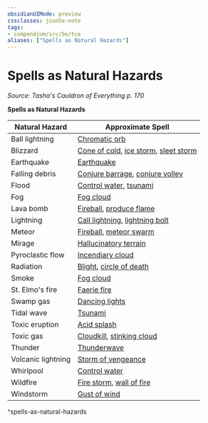 ```yaml
---
obsidianUIMode: preview
cssclasses: json5e-note
tags:
- compendium/src/5e/tce
aliases: ["Spells as Natural Hazards"]
---
```

# Spells as Natural Hazards
*Source: Tasha's Cauldron of Everything p. 170* 

**Spells as Natural Hazards**

| Natural Hazard | Approximate Spell |
|----------------|-------------------|
| Ball lightning | [Chromatic orb](/2-Mechanics/CLI/spells/chromatic-orb.md) |
| Blizzard | [Cone of cold](/2-Mechanics/CLI/spells/cone-of-cold.md), [ice storm](/2-Mechanics/CLI/spells/ice-storm.md), [sleet storm](/2-Mechanics/CLI/spells/sleet-storm.md) |
| Earthquake | [Earthquake](/2-Mechanics/CLI/spells/earthquake.md) |
| Falling debris | [Conjure barrage](/2-Mechanics/CLI/spells/conjure-barrage.md), [conjure volley](/2-Mechanics/CLI/spells/conjure-volley.md) |
| Flood | [Control water](/2-Mechanics/CLI/spells/control-water.md), [tsunami](/2-Mechanics/CLI/spells/tsunami.md) |
| Fog | [Fog cloud](/2-Mechanics/CLI/spells/fog-cloud.md) |
| Lava bomb | [Fireball](/2-Mechanics/CLI/spells/fireball.md), [produce flame](/2-Mechanics/CLI/spells/produce-flame.md) |
| Lightning | [Call lightning](/2-Mechanics/CLI/spells/call-lightning.md), [lightning bolt](/2-Mechanics/CLI/spells/lightning-bolt.md) |
| Meteor | [Fireball](/2-Mechanics/CLI/spells/fireball.md), [meteor swarm](/2-Mechanics/CLI/spells/meteor-swarm.md) |
| Mirage | [Hallucinatory terrain](/2-Mechanics/CLI/spells/hallucinatory-terrain.md) |
| Pyroclastic flow | [Incendiary cloud](/2-Mechanics/CLI/spells/incendiary-cloud.md) |
| Radiation | [Blight](/2-Mechanics/CLI/spells/blight.md), [circle of death](/2-Mechanics/CLI/spells/circle-of-death.md) |
| Smoke | [Fog cloud](/2-Mechanics/CLI/spells/fog-cloud.md) |
| St. Elmo's fire | [Faerie fire](/2-Mechanics/CLI/spells/faerie-fire.md) |
| Swamp gas | [Dancing lights](/2-Mechanics/CLI/spells/dancing-lights.md) |
| Tidal wave | [Tsunami](/2-Mechanics/CLI/spells/tsunami.md) |
| Toxic eruption | [Acid splash](/2-Mechanics/CLI/spells/acid-splash.md) |
| Toxic gas | [Cloudkill](/2-Mechanics/CLI/spells/cloudkill.md), [stinking cloud](/2-Mechanics/CLI/spells/stinking-cloud.md) |
| Thunder | [Thunderwave](/2-Mechanics/CLI/spells/thunderwave.md) |
| Volcanic lightning | [Storm of vengeance](/2-Mechanics/CLI/spells/storm-of-vengeance.md) |
| Whirlpool | [Control water](/2-Mechanics/CLI/spells/control-water.md) |
| Wildfire | [Fire storm](/2-Mechanics/CLI/spells/fire-storm.md), [wall of fire](/2-Mechanics/CLI/spells/wall-of-fire.md) |
| Windstorm | [Gust of wind](/2-Mechanics/CLI/spells/gust-of-wind.md) |
^spells-as-natural-hazards